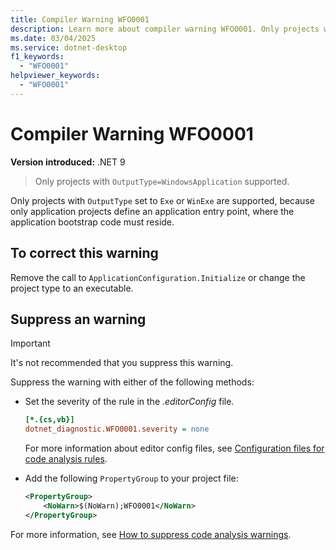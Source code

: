 ```yaml
---
title: Compiler Warning WFO0001
description: Learn more about compiler warning WFO0001. Only projects with 'OutputType=WindowsApplication' supported.
ms.date: 03/04/2025
ms.service: dotnet-desktop
f1_keywords:
  - "WFO0001"
helpviewer_keywords:
  - "WFO0001"
---
```


# Compiler Warning WFO0001

**Version introduced:** .NET 9

> Only projects with `OutputType=WindowsApplication` supported.

Only projects with `OutputType` set to `Exe` or `WinExe` are supported, because only application projects define an application entry point, where the application bootstrap code must reside.

## To correct this warning

Remove the call to `ApplicationConfiguration.Initialize` or change the project type to an executable.

## Suppress an warning

> [!IMPORTANT]
> It's not recommended that you suppress this warning.

Suppress the warning with either of the following methods:

- Set the severity of the rule in the _.editorConfig_ file.

  ```ini
  [*.{cs,vb}]
  dotnet_diagnostic.WFO0001.severity = none
  ```

  For more information about editor config files, see [Configuration files for code analysis rules](/dotnet/fundamentals/code-analysis/configuration-files).

- Add the following `PropertyGroup` to your project file:

  ```xml
  <PropertyGroup>
      <NoWarn>$(NoWarn);WFO0001</NoWarn>
  </PropertyGroup>
  ```

For more information, see [How to suppress code analysis warnings](/dotnet/fundamentals/code-analysis/suppress-warnings).
